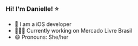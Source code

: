 ### Hi! I'm Danielle! ⭐️

- 🍏 I am a iOS developer
- 👩🏻‍💻 Currently working on Mercado Livre Brasil
- 😄 Pronouns: She/her
